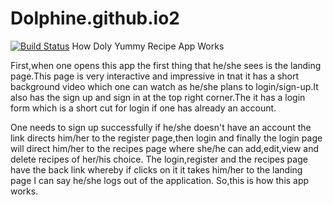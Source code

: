 # Dolphine.github.io2

[![Build Status](https://travis-ci.org/Gwadoya-Dolphine/Dolphine.github.io2.svg?branch=master)](https://travis-ci.org/Gwadoya-Dolphine/Dolphine.github.io2)
How Doly Yummy Recipe App Works


First,when one opens this app the first thing that he/she sees is the landing page.This page is very interactive and impressive in tnat it has a short background video which one can watch as he/she plans to login/sign-up.It also has the sign up and sign in at the top right corner.The it has a login form which is a short cut for login if one has already an account.

One needs to sign up successfully if he/she doesn't have an account the link directs him/her to the register page,then login and finally the login page will direct him/her to the recipes page where she/he can add,edit,view and delete recipes of her/his choice.
The login,register and the recipes page have the back link whereby if clicks on it it takes him/her to the landing page  I can say he/she logs out of the application.
So,this is how this app works.
